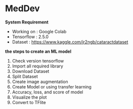 # MedDev

**System Requirement**
- Working on  : Google Colab
- Tensorflow  : 2.5.0
- Dataset     : https://www.kaggle.com/jr2ngb/cataractdataset

**the steps to create an ML model**
1. Check version tensorflow
2. Import all required library 
3. Download Dataset
4. Split Dataset
5. Create image augmentation
6. Create Model or using transfer learning
7. Accuracy, loss, and score of model
8. Visualize the plot
10. Convert to TFlite

